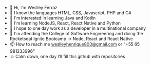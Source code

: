 - 👋 Hi, I’m Weslley Ferraz
- 🦾 I know the languages HTML, CSS, Javascript, PHP and C#
- 👀 I'm interested in learning Java and Kotlin
- 🌱 I'm learning NodeJS, React, React Native and Python
- 💞️ I hope to one day work as a developer in a multinational company
- 🚀 I'm attending the College of Software Engineering and doing the Rocketseat Ignite Bootcamp -> Node, React and React Native
- 📫 How to reach me weslleyhenrique800@gmail.com or "+55 65 981233996"
- ☺️ Calm down, one day I'll fill this github with repositories
